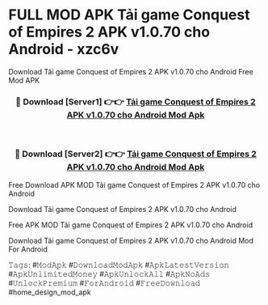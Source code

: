 # FULL MOD APK Tải game Conquest of Empires 2 APK v1.0.70 cho Android - xzc6v
Download Tải game Conquest of Empires 2 APK v1.0.70 cho Android Free Mod APK

<div align="center">
<h3>🔴 Download [Server1] 👉👉 <a href="https://apk-comot.site?title=Tải_game_Conquest_of_Empires_2_APK_v1.0.70_cho_Android">Tải game Conquest of Empires 2 APK v1.0.70 cho Android Mod Apk</a></h3><br>

<h3>🔴 Download [Server2] 👉👉 <a href="https://apk-comot.site?title=Tải_game_Conquest_of_Empires_2_APK_v1.0.70_cho_Android">Tải game Conquest of Empires 2 APK v1.0.70 cho Android Mod Apk</a></h3>
</div>


Free Download APK MOD Tải game Conquest of Empires 2 APK v1.0.70 cho Android

Download Tải game Conquest of Empires 2 APK v1.0.70 cho Android 

Free APK MOD Tải game Conquest of Empires 2 APK v1.0.70 cho Android 

Download Tải game Conquest of Empires 2 APK v1.0.70 cho Android Mod For Android

𝚃𝚊𝚐𝚜: #𝙼𝚘𝚍𝙰𝚙𝚔 #𝙳𝚘𝚠𝚗𝚕𝚘𝚊𝚍𝙼𝚘𝚍𝙰𝚙𝚔 #𝙰𝚙𝚔𝙻𝚊𝚝𝚎𝚜𝚝𝚅𝚎𝚛𝚜𝚒𝚘𝚗 #𝙰𝚙𝚔𝚄𝚗𝚕𝚒𝚖𝚒𝚝𝚎𝚍𝙼𝚘𝚗𝚎𝚢 #𝙰𝚙𝚔𝚄𝚗𝚕𝚘𝚌𝚔𝙰𝚕𝚕 #𝙰𝚙𝚔𝙽𝚘𝙰𝚍𝚜 #𝚄𝚗𝚕𝚘𝚌𝚔𝙿𝚛𝚎𝚖𝚒𝚞𝚖 #𝙵𝚘𝚛𝙰𝚗𝚍𝚛𝚘𝚒𝚍 #𝙵𝚛𝚎𝚎𝙳𝚘𝚠𝚗𝚕𝚘𝚊𝚍 #home_design_mod_apk